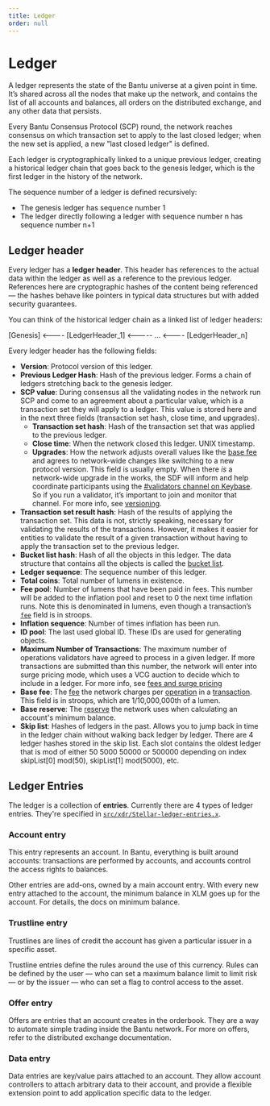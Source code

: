 ```yaml
---
title: Ledger
order: null
---
```


# Ledger

A ledger represents the state of the Bantu universe at a given point in time. It’s shared across all the nodes that make up the network, and contains the list of all accounts and balances, all orders on the distributed exchange, and any other data that persists.

Every Bantu Consensus Protocol \(SCP\) round, the network reaches consensus on which transaction set to apply to the last closed ledger; when the new set is applied, a new "last closed ledger" is defined.

Each ledger is cryptographically linked to a unique previous ledger, creating a historical ledger chain that goes back to the genesis ledger, which is the first ledger in the history of the network.

The sequence number of a ledger is defined recursively:

* The genesis ledger has sequence number 1
* The ledger directly following a ledger with sequence number n has sequence number n+1

## Ledger header

Every ledger has a **ledger header**. This header has references to the actual data within the ledger as well as a reference to the previous ledger. References here are cryptographic hashes of the content being referenced — the hashes behave like pointers in typical data structures but with added security guarantees.

You can think of the historical ledger chain as a linked list of ledger headers:

\[Genesis\] &lt;---- \[LedgerHeader\_1\] &lt;----- ... &lt;---- \[LedgerHeader\_n\]

Every ledger header has the following fields:

* **Version**: Protocol version of this ledger.
* **Previous Ledger Hash**: Hash of the previous ledger. Forms a chain of ledgers stretching back to the genesis ledger.
* **SCP value**: During consensus all the validating nodes in the network run SCP and come to an agreement about a particular value, which is a transaction set they will apply to a ledger. This value is stored here and in the next three fields \(transaction set hash, close time, and upgrades\).
  * **Transaction set hash**: Hash of the transaction set that was applied to the previous ledger.
  * **Close time**: When the network closed this ledger. UNIX timestamp.
  * **Upgrades**: How the network adjusts overall values like the [base fee](fees.md) and agrees to network-wide changes like switching to a new protocol version. This field is usually empty. When there _is_ a network-wide upgrade in the works, the SDF will inform and help coordinate participants using the [\#validators channel on Keybase](https://keybase.io/team/stellar.public). So if you run a validator, it’s important to join and monitor that channel. For more info, see [versioning](versioning.md).
* **Transaction set result hash**: Hash of the results of applying the transaction set. This data is not, strictly speaking, necessary for validating the results of the transactions. However, it makes it easier for entities to validate the result of a given transaction without having to apply the transaction set to the previous ledger.
* **Bucket list hash**: Hash of all the objects in this ledger. The data structure that contains all the objects is called the [bucket list](https://github.com/stellar/stellar-core/tree/master/src/bucket).
* **Ledger sequence**: The sequence number of this ledger.
* **Total coins**: Total number of lumens in existence.
* **Fee pool**: Number of lumens that have been paid in fees. This number will be added to the inflation pool and reset to 0 the next time inflation runs. Note this is denominated in lumens, even though a transaction’s [`fee`](transactions.md#fee) field is in stroops.
* **Inflation sequence**: Number of times inflation has been run.
* **ID pool**: The last used global ID. These IDs are used for generating objects.
* **Maximum Number of Transactions**: The maximum number of operations validators have agreed to process in a given ledger. If more transactions are submitted than this number, the network will enter into surge pricing mode, which uses a VCG auction to decide which to include in a ledger. For more info, see [fees and surge pricing](fees.md)
* **Base fee**: The [fee](fees.md) the network charges per [operation](operations.md) in a [transaction](transactions.md). This field is in stroops, which are 1/10,000,000th of a lumen.
* **Base reserve**: The [reserve](minimum-balance.md) the network uses when calculating an account's minimum balance.
* **Skip list**: Hashes of ledgers in the past. Allows you to jump back in time in the ledger chain without walking back ledger by ledger. There are 4 ledger hashes stored in the skip list. Each slot contains the oldest ledger that is mod of either 50 5000 50000 or 500000 depending on index skipList\[0\] mod\(50\), skipList\[1\] mod\(5000\), etc.

## Ledger Entries

The ledger is a collection of **entries**. Currently there are 4 types of ledger entries. They're specified in [`src/xdr/Stellar-ledger-entries.x`](https://github.com/stellar/stellar-core/blob/master/src/xdr/Stellar-ledger-entries.x).

### Account entry

This entry represents an account. In Bantu, everything is built around accounts: transactions are performed by accounts, and accounts control the access rights to balances.

Other entries are add-ons, owned by a main account entry. With every new entry attached to the account, the minimum balance in XLM goes up for the account. For details, the docs on minimum balance.

### Trustline entry

Trustlines are lines of credit the account has given a particular issuer in a specific asset.

Trustline entries define the rules around the use of this currency. Rules can be defined by the user — who can set a maximum balance limit to limit risk — or by the issuer — who can set a flag to control access to the asset.

### Offer entry

Offers are entries that an account creates in the orderbook. They are a way to automate simple trading inside the Bantu network. For more on offers, refer to the distributed exchange documentation.

### Data entry

Data entries are key/value pairs attached to an account. They allow account controllers to attach arbitrary data to their account, and provide a flexible extension point to add application specific data to the ledger.

